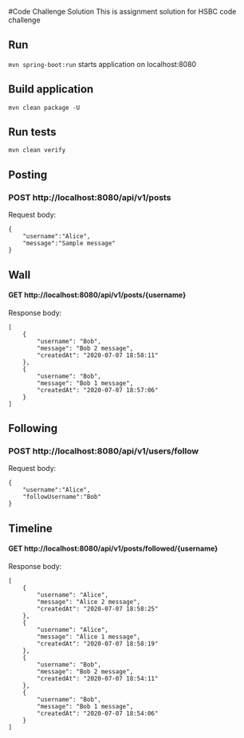 #Code Challenge Solution
This is assignment solution for HSBC code challenge

## Run
`mvn spring-boot:run` starts application on localhost:8080

## Build application
`mvn clean package -U`

## Run tests
`mvn clean verify`

## Posting


### POST http://localhost:8080/api/v1/posts

Request body:

    {
    	"username":"Alice",
    	"message":"Sample message"
    }

## Wall

#### GET http://localhost:8080/api/v1/posts/{username}

Response body:

    [
        {
            "username": "Bob",
            "message": "Bob 2 message",
            "createdAt": "2020-07-07 18:58:11"
        },
        {
            "username": "Bob",
            "message": "Bob 1 message",
            "createdAt": "2020-07-07 18:57:06"
        }
    ]
    
## Following

### POST http://localhost:8080/api/v1/users/follow

Request body:

    {
    	"username":"Alice",
    	"followUsername":"Bob"
    }
    
 
 ## Timeline
 
 #### GET http://localhost:8080/api/v1/posts/followed/{username}

Response body:

    [
        {
            "username": "Alice",
            "message": "Alice 2 message",
            "createdAt": "2020-07-07 18:58:25"
        },
        {
            "username": "Alice",
            "message": "Alice 1 message",
            "createdAt": "2020-07-07 18:58:19"
        },
        {
            "username": "Bob",
            "message": "Bob 2 message",
            "createdAt": "2020-07-07 18:54:11"
        },
        {
            "username": "Bob",
            "message": "Bob 1 message",
            "createdAt": "2020-07-07 18:54:06"
        }
    ]